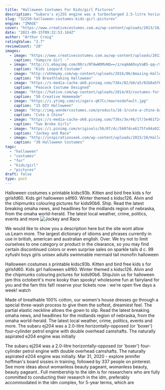 ```yaml
---
title: "Halloween Costumes For Kids/girl Pictures"
description: "Subaru's ej255 engine was a turbocharged 2.5-litre horizontally-opposed (or 'boxer') four-cylinder engine. For australia, the ej255 engine was introduced in the subaru sg forester xt in 2003, but subsequently offered in the gdgg impreza wrx and bl liberty gt (see table below). Developed in conjunction with the more powerful ej257 engine, key features for the ej255 engine"
slug: "32250-halloween-costumes-kids-girl-pictures"
engine: "IMAGE"
cover: "https://www.creativecostumes.com.au/wp-content/uploads/2013/10/CO59241.jpg"
date: "2021-09-15T09:32:53.164Z"
author: "Arthur Craig"
ratingValue: "3.7"
reviewCount: "28"
images:
  - image: "https://www.creativecostumes.com.au/wp-content/uploads/2013/10/CO59241.jpg"
    caption: "Vampire Girl -"
  - image: "http://i.ebayimg.com/00/s/NTAwWDMxNQ==/z/eqAAAOxyVaBS-qq~/$_3.JPG?set_id=2"
    caption: "Kids Leopard Costume"
  - image: "http://ohhmymy.com/wp-content/uploads/2016/06/Amazing-Halloween-Makeup.jpg"
    caption: "50 Breathtaking Halloween"
  - image: "https://s-media-cache-ak0.pinimg.com/736x/02/b0/a5/02b0a5f6d8eaf52226624b33b3105ad7.jpg"
    caption: "Peacock Costume Designed"
  - image: "https://hative.com/wp-content/uploads/2014/03/costumes-for-kids/1-pirate-girl-costume.jpg"
    caption: "50 Creative Homemade"
  - image: "https://i.ytimg.com/vi/xgerx-qK7Cc/maxresdefault.jpg"
    caption: "15 DIY Halloween"
  - image: "http://img.wondercostumes.com/products/16-3/cute-a-chino-baby-costume.jpg"
    caption: "Cute a Chino"
  - image: "https://s-media-cache-ak0.pinimg.com/736x/3e/46/1f/3e461f2401352862183fffb812c02616.jpg"
    caption: "Two Broke Girls"
  - image: "https://i.pinimg.com/originals/56/07/dc/5607dce6175fa94a9221114077d9d837.jpg"
    caption: "Jockey and Race"
  - image: "http://inspirationseek.com/wp-content/uploads/2015/10/Halloween-Costumes-For-Kids-Boys-with-Furry-Brown-Bear-Costume.jpg"
    caption: "30 Halloween Costumes"
tags:
  - "halloween"
  - "costumes"
  - "for"
  - "kids/girl"
  - "pictures"
draft: false
type: post
---
```


Halloween costumes s printable kidsc93b. Kitten and bird free kids s for girlsfd60.  Kids girl halloween s4f60. Winter themed s kidsc126. Alvin and the chipmunks colouring pictures for kids90b6. Ship. Read the latest breaking omaha news, and headlines for the midlands region of nebraska, from the omaha world-herald. The latest local weather, crime, politics, events and more
![Jockey and Race](https://i.pinimg.com/originals/56/07/dc/5607dce6175fa94a9221114077d9d837.jpg "Jockey and Race")

We would like to show you a description here but the site wont allow us.Learn more. The largest dictionary of idioms and phrases currently in use in british, american and australian english. Over. We try not to limit ourselves to one category or product in the clearance, so you may find certain discontinued colors or even surprise sales on sparkle tails d c. 99 xyfushi boys girls unisex adults swimmable mermaid tail monofin halloween
<!--inArticleAds-->

<!--galleryOne-->

Halloween costumes s printable kidsc93b. Kitten and bird free kids s for girlsfd60.  Kids girl halloween s4f60. Winter themed s kidsc126. Alvin and the chipmunks colouring pictures for kids90b6. ShipJoin us for halloween jam this octoberit's more kooky than spooky! wholesome fun at fairyland for you and the fam this fall! reserve your tickets now : we're open five days a week! watch
<!--inArticleAds-->

<!--galleryTwo-->

Made of breathable 100% cotton, our women's house dresses go through a special three-wash process to give them the softest, dreamiest feel. The partial elastic neckline allows the gown to slip. Read the latest breaking omaha news, and headlines for the midlands region of nebraska, from the omaha world-herald. The latest local weather, crime, politics, events and more. The subaru ej204 was a 2.0-litre horizontally-opposed (or 'boxer') four-cylinder petrol engine with double overhead camshafts. The naturally aspirated e204 engine was initially
<!--galleryThree-->

The subaru ej204 was a 2.0-litre horizontally-opposed (or 'boxer') four-cylinder petrol engine with double overhead camshafts. The naturally aspirated e204 engine was initially. Mar 31, 2020 - explore jennifer hoffman's board sissies in training, followed by 337 people on pinterest. See more ideas about womanless beauty pageant, womanless beauty, beauty pageant.. Full membership to the idm is for researchers who are fully committed to conducting their research in the idm, preferably accommodated in the idm complex, for 5-year terms, which are